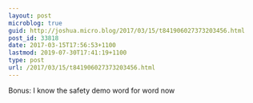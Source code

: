 ```yaml
---
layout: post
microblog: true
guid: http://joshua.micro.blog/2017/03/15/t841906027373203456.html
post_id: 33818
date: 2017-03-15T17:56:53+1100
lastmod: 2019-07-30T17:41:19+1100
type: post
url: /2017/03/15/t841906027373203456.html
---
```

Bonus: I know the safety demo word for word now
